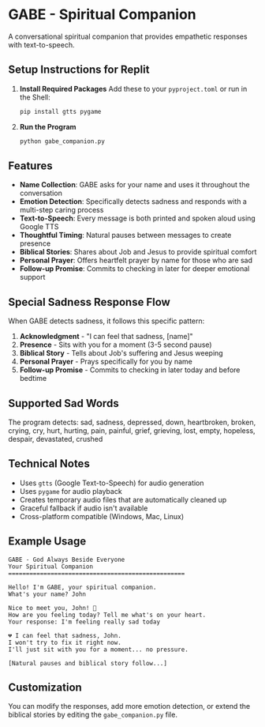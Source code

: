 # GABE - Spiritual Companion

A conversational spiritual companion that provides empathetic responses with text-to-speech.

## Setup Instructions for Replit

1. **Install Required Packages**
   Add these to your `pyproject.toml` or run in the Shell:
   ```bash
   pip install gtts pygame
   ```

2. **Run the Program**
   ```bash
   python gabe_companion.py
   ```

## Features

- **Name Collection**: GABE asks for your name and uses it throughout the conversation
- **Emotion Detection**: Specifically detects sadness and responds with a multi-step caring process
- **Text-to-Speech**: Every message is both printed and spoken aloud using Google TTS
- **Thoughtful Timing**: Natural pauses between messages to create presence
- **Biblical Stories**: Shares about Job and Jesus to provide spiritual comfort
- **Personal Prayer**: Offers heartfelt prayer by name for those who are sad
- **Follow-up Promise**: Commits to checking in later for deeper emotional support

## Special Sadness Response Flow

When GABE detects sadness, it follows this specific pattern:

1. **Acknowledgment** - "I can feel that sadness, [name]"
2. **Presence** - Sits with you for a moment (3-5 second pause)
3. **Biblical Story** - Tells about Job's suffering and Jesus weeping
4. **Personal Prayer** - Prays specifically for you by name
5. **Follow-up Promise** - Commits to checking in later today and before bedtime

## Supported Sad Words

The program detects: sad, sadness, depressed, down, heartbroken, broken, crying, cry, hurt, hurting, pain, painful, grief, grieving, lost, empty, hopeless, despair, devastated, crushed

## Technical Notes

- Uses `gtts` (Google Text-to-Speech) for audio generation
- Uses `pygame` for audio playback
- Creates temporary audio files that are automatically cleaned up
- Graceful fallback if audio isn't available
- Cross-platform compatible (Windows, Mac, Linux)

## Example Usage

```
GABE - God Always Beside Everyone
Your Spiritual Companion
==================================================

Hello! I'm GABE, your spiritual companion.
What's your name? John

Nice to meet you, John! 💙
How are you feeling today? Tell me what's on your heart.
Your response: I'm feeling really sad today

💔 I can feel that sadness, John.
I won't try to fix it right now.
I'll just sit with you for a moment... no pressure.

[Natural pauses and biblical story follow...]
```

## Customization

You can modify the responses, add more emotion detection, or extend the biblical stories by editing the `gabe_companion.py` file.